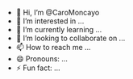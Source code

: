 - 👋 Hi, I’m @CaroMoncayo
- 👀 I’m interested in ...
- 🌱 I’m currently learning ...
- 💞️ I’m looking to collaborate on ...
- 📫 How to reach me ...
- 😄 Pronouns: ...
- ⚡ Fun fact: ...

<!---
CaroMoncayo/CaroMoncayo is a ✨ special ✨ repository because its `README.md` (this file) appears on your GitHub profile.
You can click the Preview link to take a look at your changes.
--->
